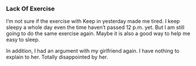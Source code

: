 ### Lack Of Exercise
I’m not sure if the exercise with Keep in yesterday made me tired. I keep sleepy a whole day even the time haven’t passed 12 p.m. yet. But I am still going to do the same exercise again. Maybe it is also a good way to help me easy to sleep.

In addition, I had an argument with my girlfriend again. I have nothing to explain to her. Totally disappointed by her.
